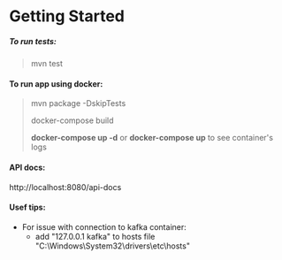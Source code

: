 # Getting Started

##### To run tests:

> mvn test

#### To run app using docker:

> mvn package -DskipTests
>
>docker-compose build
>
>**docker-compose up -d** or **docker-compose up** to see container's logs

#### API docs:

http://localhost:8080/api-docs

#### Usef tips:
 - For issue with connection to kafka container:
    * add "127.0.0.1 kafka" to hosts file "C:\Windows\System32\drivers\etc\hosts"
